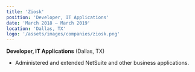 ```yaml
---
title: 'Ziosk'
position: 'Developer, IT Applications'
date: 'March 2018 – March 2019'
location: 'Dallas, TX'
logo: '/assets/images/companies/ziosk.png'
---
```


**Developer, IT Applications** (Dallas, TX)

- Administered and extended NetSuite and other business applications.
